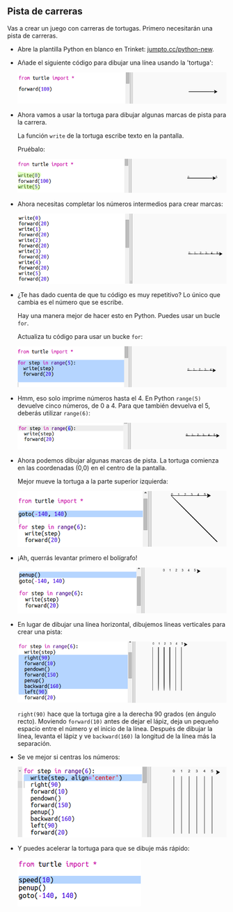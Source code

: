 ## Pista de carreras

Vas a crear un juego con carreras de tortugas. Primero necesitarán una pista de carreras.

+ Abre la plantilla Python en blanco en Trinket: <a href="http://jumpto.cc/python-new" target="_blank">jumpto.cc/python-new</a>.

+ Añade el siguiente código para dibujar una línea usando la 'tortuga':
    
    ![captura de pantalla](images/race-forward.png)

+ Ahora vamos a usar la tortuga para dibujar algunas marcas de pista para la carrera.
    
    La función `write` de la tortuga escribe texto en la pantalla.
    
    Pruébalo:
    
    ![captura de pantalla](images/race-markings1.png)

+ Ahora necesitas completar los números intermedios para crear marcas:
    
    ![captura de pantalla](images/race-markings2.png)

+ ¿Te has dado cuenta de que tu código es muy repetitivo? Lo único que cambia es el número que se escribe.
    
    Hay una manera mejor de hacer esto en Python. Puedes usar un bucle `for`.
    
    Actualiza tu código para usar un bucke `for`:
    
    ![captura de pantalla](images/race-for.png)

+ Hmm, eso solo imprime números hasta el 4. En Python `range(5)` devuelve cinco números, de 0 a 4. Para que también devuelva el 5, deberás utilizar `range(6)`:
    
    ![captura de pantalla](images/race-range.png)

+ Ahora podemos dibujar algunas marcas de pista. La tortuga comienza en las coordenadas (0,0) en el centro de la pantalla.
    
    Mejor mueve la tortuga a la parte superior izquierda:
    
    ![captura de pantalla](images/race-goto.png)

+ ¡Ah, querrás levantar primero el bolígrafo!
    
    ![captura de pantalla](images/race-penup.png)

+ En lugar de dibujar una línea horizontal, dibujemos líneas verticales para crear una pista:
    
    ![captura de pantalla](images/race-lines.png)
    
    `right(90)` hace que la tortuga gire a la derecha 90 grados (en ángulo recto). Moviendo `forward(10)` antes de dejar el lápiz, deja un pequeño espacio entre el número y el inicio de la línea. Después de dibujar la línea, levanta el lápiz y ve `backward(160)` la longitud de la línea más la separación.

+ Se ve mejor si centras los números:
    
    ![captura de pantalla](images/race-center.png)

+ Y puedes acelerar la tortuga para que se dibuje más rápido:
    
    ![captura de pantalla](images/race-speed.png)